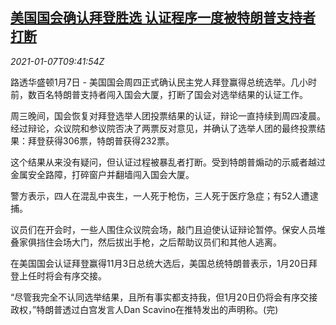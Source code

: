 <!--1610015016000-->
[美国国会确认拜登胜选 认证程序一度被特朗普支持者打断](https://cn.reuters.com/article/us-congress-biden-vote-certification-010-idCNKBS29C15G)
------

<div><i>2021-01-07T09:41:54Z</i></div><p>路透华盛顿1月7日 - 美国国会周四正式确认民主党人拜登赢得总统选举。几小时前，数百名特朗普支持者闯入国会大厦，打断了国会对选举结果的认证工作。</p><p>周三晚间，国会恢复对拜登选举人团投票结果的认证，辩论一直持续到周四凌晨。经过辩论，众议院和参议院否决了两票反对意见，并确认了选举人团的最终投票结果：拜登获得306票，特朗普获得232票。</p><p>这个结果从来没有疑问，但认证过程被暴乱者打断。受到特朗普煽动的示威者越过金属安全路障，打碎窗户并翻墙闯入国会大厦。</p><p>警方表示，四人在混乱中丧生，一人死于枪伤，三人死于医疗急症；有52人遭逮捕。</p><p>议员们在开会时，一些人围住众议院会场，敲门且迫使认证辩论暂停。保安人员堆叠家俱挡住会场大门，然后拔出手枪，之后帮助议员们和其他人逃离。</p><p>在美国国会认证拜登赢得11月3日总统大选后，美国总统特朗普表示，1月20日拜登上任时将会有序交接。</p><p>“尽管我完全不认同选举结果，且所有事实都支持我，但1月20日仍将会有序交接政权，”特朗普透过白宫发言人Dan Scavino在推特发出的声明称。(完)</p>
